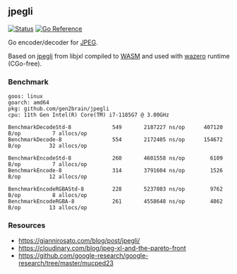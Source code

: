 ## jpegli
[![Status](https://github.com/gen2brain/jpegli/actions/workflows/test.yml/badge.svg)](https://github.com/gen2brain/jpegli/actions)
[![Go Reference](https://pkg.go.dev/badge/github.com/gen2brain/jpegli.svg)](https://pkg.go.dev/github.com/gen2brain/jpegli)

Go encoder/decoder for [JPEG](https://en.wikipedia.org/wiki/JPEG).

Based on [jpegli](https://github.com/google/jpegli) from libjxl compiled to [WASM](https://en.wikipedia.org/wiki/WebAssembly) and used with [wazero](https://wazero.io/) runtime (CGo-free).

### Benchmark

```
goos: linux
goarch: amd64
pkg: github.com/gen2brain/jpegli
cpu: 11th Gen Intel(R) Core(TM) i7-1185G7 @ 3.00GHz

BenchmarkDecodeStd-8       	     549	   2187227 ns/op	  407120 B/op	       7 allocs/op
BenchmarkDecode-8          	     554	   2172405 ns/op	  154672 B/op	      32 allocs/op

BenchmarkEncodeStd-8       	     260	   4601558 ns/op	    6109 B/op	       7 allocs/op
BenchmarkEncode-8          	     314	   3791604 ns/op	    1526 B/op	      12 allocs/op

BenchmarkEncodeRGBAStd-8   	     228	   5237803 ns/op	    9762 B/op	       8 allocs/op
BenchmarkEncodeRGBA-8      	     261	   4558648 ns/op	    4862 B/op	      13 allocs/op
```

### Resources

* https://giannirosato.com/blog/post/jpegli/
* https://cloudinary.com/blog/jpeg-xl-and-the-pareto-front
* https://github.com/google-research/google-research/tree/master/mucped23
